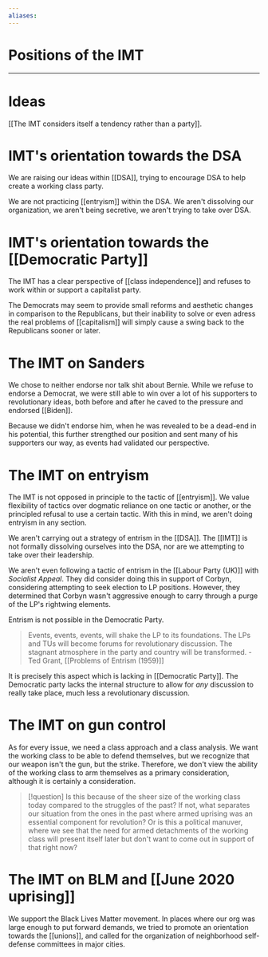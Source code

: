 ```yaml
---
aliases: 
---
```

# Positions of the IMT
---
# Ideas
[[The IMT considers itself a tendency rather than a party]]. 

# IMT's orientation towards the DSA
We are raising our ideas within [[DSA]], trying to encourage DSA to help create a working class party. 

We are not practicing [[entryism]] within the DSA. We aren't dissolving our organization, we aren't being secretive, we aren't trying to take over DSA. 

# IMT's orientation towards the [[Democratic Party]]
The IMT has a clear perspective of [[class independence]] and refuses to work within or support a capitalist party. 

The Democrats may seem to provide small reforms and aesthetic changes in comparison to the Republicans, but their inability to solve or even adress the real problems of [[capitalism]] will simply cause a swing back to the Republicans sooner or later. 

# The IMT on Sanders
We chose to neither endorse nor talk shit about Bernie. While we refuse to endorse a Democrat, we were still able to win over a lot of his supporters to revolutionary ideas, both before and after he caved to the pressure and endorsed [[Biden]].

Because we didn't endorse him, when he was revealed to be a dead-end in his potential, this further strengthed our position and sent many of his supporters our way, as events had validated our perspective. 

# The IMT on entryism
The IMT is not opposed in principle to the tactic of [[entryism]]. We value flexibility of tactics over dogmatic reliance on one tactic or another, or the principled refusal to use a certain tactic. With this in mind, we aren't doing entryism in any section.

We aren't carrying out a strategy of entrism in the [[DSA]]. The [[IMT]] is not formally dissolving ourselves into the DSA, nor are we attempting to take over their leadership. 

We aren't even following a tactic of entrism in the [[Labour Party (UK)]] with *Socialist Appeal*. They did consider doing this in support of Corbyn, considering attempting to seek election to LP positions. However, they determined that Corbyn wasn't aggressive enough to carry through a purge of the LP's rightwing elements. 

Entrism is not possible in the Democratic Party.

> Events, events, events, will shake the LP to its foundations. The LPs and TUs will become forums for revolutionary discussion. The stagnant atmosphere in the party and country will be transformed.
> \- Ted Grant, [[Problems of Entrism (1959)]]

It is precisely this aspect which is lacking in [[Democratic Party]]. The Democratic party lacks the internal structure to allow for *any* discussion to really take place, much less a revolutionary discussion.

# The IMT on gun control
As for every issue, we need a class approach and a class analysis. We want the working class to be able to defend themselves, but we recognize that our weapon isn't the gun, but the strike. Therefore, we don't view the ability of the working class to arm themselves as a primary consideration, although it is certainly a consideration.

> [!question]
> Is this because of the sheer size of the working class today compared to the struggles of the past? If not, what separates our situation from the ones in the past where armed uprising was an essential component for revolution? Or is this a political manuver, where we see that the need for armed detachments of the working class will present itself later but don't want to come out in support of that right now?

# The IMT on BLM and [[June 2020 uprising]]
We support the Black Lives Matter movement. In places where our org was large enough to put forward demands, we tried to promote an orientation towards the [[unions]], and called for the organization of neighborhood self-defense committees in major cities. 
